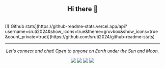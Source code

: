 ### <h2 align="center">Hi there 👋</h2>

<!--

I am an Engineering Student, PHP developer and startup enthusiast. I love experimenting with new technologies and building small projects. 
<br>
- 🔭 I’m currently working on self-enhancement.
- 🌱 I’m currently learning DJango.
- ⚡ Fun fact : SHM has a different meaning to me!
-->
<br>
[![ Github stats](https://github-readme-stats.vercel.app/api?username=sruti2024&show_icons=true&theme=gruvbox&show_icons=true&count_private=true)](https://github.com/sruti2024/github-readme-stats)
<br>
<hr>
<p align="center">
  <i>Let's connect and chat! Open to anyone on Earth under the Sun and Moon.</i>
<p align="center">
    <a href="https://www.linkedin.com/in/sruti-chatterjee-38373019a/" alt="Linkedin"><img src="https://github.com/imdhruv99/imdhruv99/blob/master/readme/linkedin.png"></a>
    <a href="https://www.instagram.com/itu_star" alt="Instagram"><img src="https://github.com/imdhruv99/imdhruv99/blob/master/readme/insta.png"></a>
    <a href="https://www.facebook.com/sruti.chatterjee.73" alt="Facebook"><img src="https://github.com/imdhruv99/imdhruv99/blob/master/readme/facebook.png"></a>
    <a href="https://github.com/sruti2024" alt="GitHub"><img src="https://github.com/imdhruv99/imdhruv99/blob/master/readme/github.png"></a>
</p>
  
</p>
